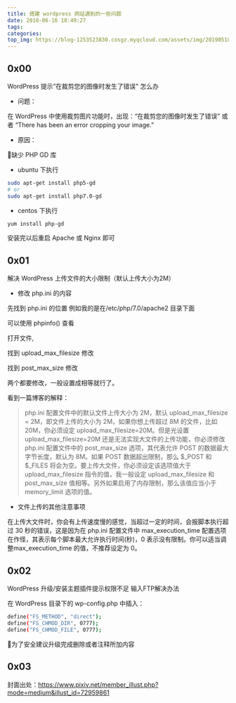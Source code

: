 ```yaml
---
title: 搭建 wordpress 网站遇到的一些问题
date: 2018-06-16 18:49:27
tags:
categories:
top_img: https://blog-1253523830.cosgz.myqcloud.com/assets/img/20190518190905.png
---
```


## 0x00

WordPress 提示”在裁剪您的图像时发生了错误" 怎么办

<!--more-->

- 问题：

在 WordPress 中使用裁剪图片功能时，出现：“在裁剪您的图像时发生了错误” 或者 “There has been an error cropping your image.”

- 原因：

📝缺少 PHP GD 库

- ubuntu 下执行

```sh
sudo apt-get install php5-gd
# or
sudo apt-get install php7.0-gd
```

- centos 下执行

```sh
yum install php-gd
```

安装完以后重启 Apache 或 Nginx 即可

## 0x01

解决 WordPress 上传文件的大小限制（默认上传大小为2M）

- 修改 php.ini 的内容

先找到 php.ini 的位置 例如我的是在/etc/php/7.0/apache2 目录下面

可以使用 phpinfo() 查看

打开文件,

找到 upload_max_filesize 修改

找到 post_max_size 修改

两个都要修改，一般设置成相等就行了。

看到一篇博客的解释：

> php.ini 配置文件中的默认文件上传大小为 2M，默认 upload_max_filesize = 2M，即文件上传的大小为 2M，如果你想上传超过 8M 的文件，比如 20M，你必须设定 upload_max_filesize=20M。但是光设置 upload_max_filesize=20M 还是无法实现大文件的上传功能，你必须修改 php.ini 配置文件中的 post_max_size 选项，其代表允许 POST 的数据最大字节长度，默认为 8M。如果 POST 数据超出限制，那么 $_POST 和 $_FILES 将会为空。要上传大文件，你必须设定该选项值大于 upload_max_filesize 指令的值，我一般设定 upload_max_filesize 和 post_max_size 值相等。另外如果启用了内存限制，那么该值应当小于 memory_limit 选项的值。

- 文件上传的其他注意事项

在上传大文件时，你会有上传速度慢的感觉，当超过一定的时间，会报脚本执行超过 30 秒的错误，这是因为在 php.ini 配置文件中 max_execution_time 配置选项在作怪，其表示每个脚本最大允许执行时间(秒)，0 表示没有限制。你可以适当调整max_execution_time 的值，不推荐设定为 0。

## 0x02

WordPress 升级/安装主题插件提示权限不足 输入FTP解决办法

在 WordPress 目录下的 wp-config.php 中插入：

```sh
define("FS_METHOD", "direct");
define("FS_CHMOD_DIR", 0777);
define("FS_CHMOD_FILE", 0777);
```

📝为了安全建议升级完成删除或者注释所加内容

## 0x03

封面出处：https://www.pixiv.net/member_illust.php?mode=medium&illust_id=72959861